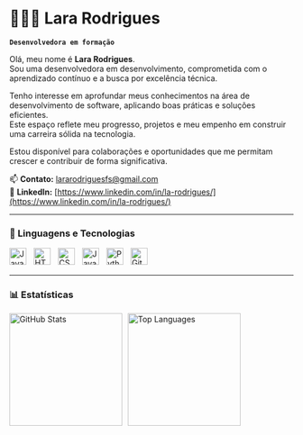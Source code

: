 # 👩🏻‍💻 Lara Rodrigues

**`Desenvolvedora em formação`**

Olá, meu nome é **Lara Rodrigues**.  
Sou uma desenvolvedora em desenvolvimento, comprometida com o aprendizado contínuo e a busca por excelência técnica.  

Tenho interesse em aprofundar meus conhecimentos na área de desenvolvimento de software, aplicando boas práticas e soluções eficientes.  
Este espaço reflete meu progresso, projetos e meu empenho em construir uma carreira sólida na tecnologia.

Estou disponível para colaborações e oportunidades que me permitam crescer e contribuir de forma significativa.

📫 **Contato:** lararodriguesfs@gmail.com  
🔗 **LinkedIn:** [https://www.linkedin.com/in/la-rodrigues/](https://www.linkedin.com/in/la-rodrigues/)

---


### 🤖 Linguagens e Tecnologias

<img 
    align="left" 
    alt="Java"
    title="Java"
    width="30px" 
    style="padding-right: 10px;" 
    src="https://cdn.jsdelivr.net/gh/devicons/devicon@latest/icons/java/java-original.svg" 
/>
<img 
    align="left" 
    alt="HTML"
    title="HTML" 
    width="30px" 
    style="padding-right: 10px;" 
    src="https://cdn.jsdelivr.net/gh/devicons/devicon@latest/icons/html5/html5-original.svg" 
/>
<img 
    align="left" 
    alt="CSS" 
    title="CSS"
    width="30px" 
    style="padding-right: 10px;" 
    src="https://cdn.jsdelivr.net/gh/devicons/devicon@latest/icons/css3/css3-original.svg" 
/>
<img 
    align="left" 
    alt="JavaScript" 
    title="JavaScript"
    width="30px" 
    style="padding-right: 10px;" 
    src="https://cdn.jsdelivr.net/gh/devicons/devicon@latest/icons/javascript/javascript-original.svg" 
/>

<img
    align="left"
    alt="Python"
    title="Python"
    width="30px"
    style="padding-right: 10px;"
    src="https://cdn.jsdelivr.net/gh/devicons/devicon@latest/icons/python/python-original.svg"
/>

<img 
    align="left" 
    alt="Git" 
    title="Git"
    width="30px" 
    style="padding-right: 10px;" 
    src="https://cdn.jsdelivr.net/gh/devicons/devicon@latest/icons/git/git-original.svg" 
/>

<br/>
<br/>

---

### 📊 Estatísticas

<p>
  <img 
    align="left" 
    alt="GitHub Stats" 
    height="200" 
    style="padding-right: 7px;" 
    src="https://github-readme-stats.vercel.app/api?username=lararodriguesfs&show_icons=true&theme=tokyonight&include_all_commits=true&locale=pt-br" 
  />

  <img 
    align="left" 
    alt="Top Languages" 
    height="200" 
    src="https://github-readme-stats.vercel.app/api/top-langs/?username=lararodriguesfs&theme=tokyonight&layout=compact&custom_title=Tecnologias&langs_count=6" 
  />
</p>
